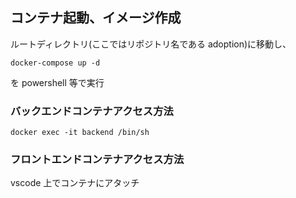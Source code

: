 ## コンテナ起動、イメージ作成

ルートディレクトリ(ここではリポジトリ名である adoption)に移動し、

```
docker-compose up -d
```

を powershell 等で実行

### バックエンドコンテナアクセス方法

```
docker exec -it backend /bin/sh

```

### フロントエンドコンテナアクセス方法

vscode 上でコンテナにアタッチ
